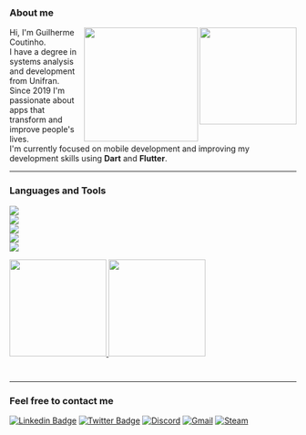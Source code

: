 <!-- <p align="center">
<img height="250em" img src="https://user-images.githubusercontent.com/42876350/203445828-fb0f1da0-9fea-45b5-8743-d22da9c0129c.png">
</p> -->
### About me

<img align="right" height="170" src="https://user-images.githubusercontent.com/42876350/203586256-1187ca22-45df-4578-944a-a806ec44a0e3.png#gh-dark-mode-only"><img align="right" height="200" src="https://user-images.githubusercontent.com/42876350/203594638-f7a90889-9b14-4fc5-8bd0-3728b5a59b51.png#gh-light-mode-only">Hi, I'm Guilherme Coutinho.  
I have a degree in systems analysis and development from Unifran.  
Since 2019 I'm passionate about apps that transform and improve people's lives.  
I'm currently focused on mobile development and improving my development skills using **Dart** and **Flutter**.  

---

### Languages and Tools

![](https://img.shields.io/badge/Framework-Flutter-informational?style=plastic=flat&logo=Flutter&logoColor=0095e6&color=BCF314)  
![](https://img.shields.io/badge/BackEnd-Firebase-informational?plastic=flat&logo=Firebase&color=BCF314)  
![](https://img.shields.io/badge/Database-SQLite-informational?style=plastic=flat&logo=SQLITE&logoColor=white&color=BCF314)  
![](https://img.shields.io/badge/Code-Dart-informational?style=plastic=flat&logo=Dart&logoColor=0095e6&color=BCF314)  
![](https://img.shields.io/badge/Code-Java-informational?style=plastic=flat&logo=android&logoColor=green&color=BCF314)

<a href="https://github.com/gcoutinho1">
<img height="170em" src="https://github-readme-stats.vercel.app/api?username=gcoutinho1&show_icons=true&line_height=27&count_private=true&hide=contribs&title_color=BCF314&text_color=BCF314&ring_color=c91246&icon_color=c91246&bg_color=0D1117&hide_border=false"/>
<img height="170em" src="https://github-readme-stats.vercel.app/api/top-langs/?username=gcoutinho1&layout=compact&title_color=BCF314&bg_color=0D1117&text_color=BCF314&langs_count=10&hide=html,C,CMake,Objective-C&hide_border=false"/>  
</a>
<p align="left">
<a href="https://github.com/gcoutinho1">
  <img height="13em" src="https://komarev.com/ghpvc/?username=gcoutinho1&style=plastic&color=BCF314&label=V"/>
</a>
</p>

---

### Feel free to contact me
[![Linkedin Badge](https://img.shields.io/badge/-LinkedIn-blue?style=square&logo=Linkedin&logoColor=white&link=https://www.linkedin.com/in/guilhermecoutinho1/)](https://www.linkedin.com/in/guilhermecoutinho1/) 
[![Twitter Badge](https://img.shields.io/badge/-Twitter-blue?style=square&logo=Twitter&logoColor=white&link=https://https://twitter.com/gcoutinho1/)](https://twitter.com/gcoutinho1/) 
[![Discord](https://img.shields.io/badge/Discord-%237289DA.svg?style=square&logo=discord&logoColor=white&link=https://discordapp.com/users/217152669591011330)](https://discordapp.com/users/217152669591011330) 
[![Gmail](https://img.shields.io/badge/Gmail-D14836?style=square&logo=gmail&logoColor=white&link=mailto:gcoutinho.dev@gmail.com)](mailto:gcoutinho.dev@gmail.com) 
[![Steam](https://img.shields.io/badge/steam-%23000000.svg?style=square&logo=steam&logoColor=white&link=https://steamcommunity.com/id/guilhermel337/)](https://steamcommunity.com/id/guilhermel337/)
